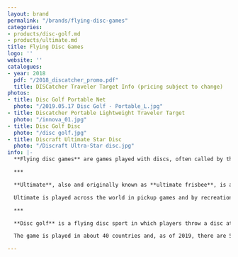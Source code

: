 ```yaml
---
layout: brand
permalink: "/brands/flying-disc-games"
categories:
- products/disc-golf.md
- products/ultimate.md
title: Flying Disc Games
logo: ''
website: ''
catalogues:
- year: 2018
  pdf: "/2018_discatcher_promo.pdf"
  title: DISCatcher Traveler Target Info (pricing subject to change)
photos:
- title: Disc Golf Portable Net
  photo: "/2019.05.17 Disc Golf - Portable_L.jpg"
- title: Discatcher Portable Lightweight Traveler Target
  photo: "/innova_01.jpg"
- title: Disc Golf Disc
  photo: "/disc golf.jpg"
- title: Discraft Ultimate Star Disc
  photo: "/Discraft Ultra-Star disc.jpg"
info: |-
  **Flying disc games** are games played with discs, often called by the trademarked name Frisbees. Ultimate and disc golf are sports with substantial international followings.

  ***

  **Ultimate**, also and originally known as **ultimate frisbee**, is a low-contact team sport played with a flying disc (frisbee). Ultimate was developed in 1968 by a group of students at Columbia High School in Maplewood, New Jersey. Although Ultimate resembles many traditional sports in its athletic requirements, it is unlike most sports due to its focus on self-officiating, even at the highest levels of competition.

  Ultimate is played across the world in pickup games and by recreational, school, club, professional, and national teams at various age levels and with open, women's, and mixed divisions.

  ***

  **Disc golf** is a flying disc sport in which players throw a disc at a target; it is played using rules similar to golf. It is usually played on a course of 9 or 18 holes. Players complete a hole by throwing a disc from a tee area toward a target, throwing again from the landing position of the disc until the target is reached.

  The game is played in about 40 countries and, as of 2019, there are 53,366 active members of the PDGA worldwide.

---
```


